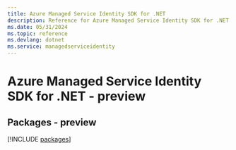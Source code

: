 ```yaml
---
title: Azure Managed Service Identity SDK for .NET
description: Reference for Azure Managed Service Identity SDK for .NET
ms.date: 05/31/2024
ms.topic: reference
ms.devlang: dotnet
ms.service: managedserviceidentity
---
```

# Azure Managed Service Identity SDK for .NET - preview
## Packages - preview
[!INCLUDE [packages](managed-service-identity-index.md)]